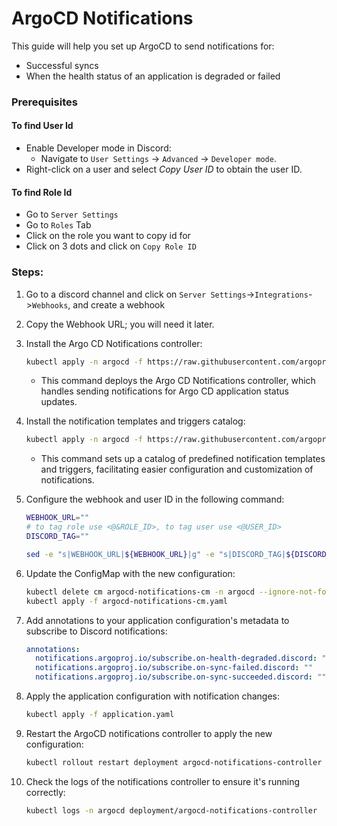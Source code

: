 # ArgoCD Notifications

This guide will help you set up ArgoCD to send notifications for:
* Successful syncs
* When the health status of an application is degraded or failed


### Prerequisites

#### To find User Id

* Enable Developer mode in Discord:
    * Navigate to `User Settings` -> `Advanced` -> `Developer mode`.
* Right-click on a user and select _Copy User ID_ to obtain the user ID.

#### To find Role Id

* Go to `Server Settings`
* Go to `Roles` Tab
* Click on the role you want to copy id for
* Click on 3 dots and click on `Copy Role ID`

### Steps:

1. Go to a discord channel and click on `Server Settings`->`Integrations`->`Webhooks`, and create a webhook

2. Copy the Webhook URL; you will need it later.

3. Install the Argo CD Notifications controller:
    ```bash
    kubectl apply -n argocd -f https://raw.githubusercontent.com/argoproj-labs/argocd-notifications/release-1.0/manifests/install.yaml
    ```
    * This command deploys the Argo CD Notifications controller, which handles sending notifications for Argo CD application status updates.

4. Install the notification templates and triggers catalog:
    ```bash
    kubectl apply -n argocd -f https://raw.githubusercontent.com/argoproj-labs/argocd-notifications/release-1.0/catalog/install.yaml
    ```
    * This command sets up a catalog of predefined notification templates and triggers, facilitating easier configuration and customization of notifications.

5. Configure the webhook and user ID in the following command:
    ```bash
    WEBHOOK_URL=""
    # to tag role use <@&ROLE_ID>, to tag user use <@USER_ID>
    DISCORD_TAG="" 
 
    sed -e "s|WEBHOOK_URL|${WEBHOOK_URL}|g" -e "s|DISCORD_TAG|${DISCORD_TAG}|g" argocd-notifications-cm-template.yaml > argocd-notifications-cm.yaml
    ```
    
6. Update the ConfigMap with the new configuration:
    ```bash
    kubectl delete cm argocd-notifications-cm -n argocd --ignore-not-found
    kubectl apply -f argocd-notifications-cm.yaml
    ```

7. Add annotations to your application configuration's metadata to subscribe to Discord notifications:
    ```yaml
    annotations:
      notifications.argoproj.io/subscribe.on-health-degraded.discord: ""
      notifications.argoproj.io/subscribe.on-sync-failed.discord: ""
      notifications.argoproj.io/subscribe.on-sync-succeeded.discord: ""
    ```

8. Apply the application configuration with notification changes:
    ```bash
    kubectl apply -f application.yaml
    ```

9. Restart the ArgoCD notifications controller to apply the new configuration:
    ```bash
    kubectl rollout restart deployment argocd-notifications-controller -n argocd
    ```

10. Check the logs of the notifications controller to ensure it's running correctly:
    ```bash
    kubectl logs -n argocd deployment/argocd-notifications-controller
    ```
